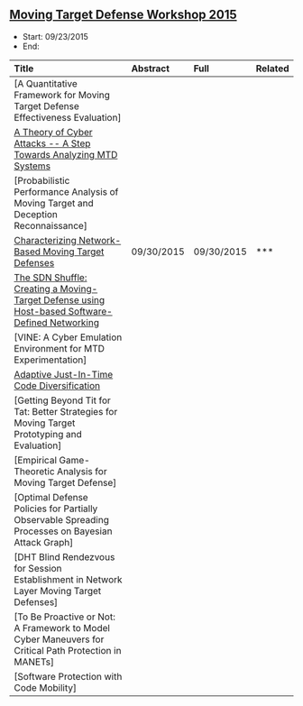 ## [Moving Target Defense Workshop 2015](http://mtd.mobicloud.asu.edu/)

- Start: 09/23/2015
- End: 

|Title| Abstract| Full| Related|
|:----|:----|:----|:---|
|[A Quantitative Framework for Moving Target Defense Effectiveness Evaluation]| | | |
|[A Theory of Cyber Attacks -- A Step Towards Analyzing MTD Systems](http://people.cis.ksu.edu/~sdeloach/publications/Conference/MTD15-attacktheory.pdf)| | | |
|[Probabilistic Performance Analysis of Moving Target and Deception Reconnaissance]| | | |
|[Characterizing Network-Based Moving Target Defenses](http://web.cs.wpi.edu/~cshue/research/mtd15.characterizing.pdf)|09/30/2015 |09/30/2015 |*** |
|[The SDN Shuffle: Creating a Moving-Target Defense using Host-based Software-Defined Networking](http://web.cs.wpi.edu/~cshue/research/mtd15.sdn.pdf)| | | |
|[VINE: A Cyber Emulation Environment for MTD Experimentation]| | | |
|[Adaptive Just-In-Time Code Diversification](http://users.elis.ugent.be/~brdsutte/research/publications/2015MTDjangda.pdf/)| | | |
|[Getting Beyond Tit for Tat: Better Strategies for Moving Target Prototyping and Evaluation]| | | |
|[Empirical Game-Theoretic Analysis for Moving Target Defense]| | | |
|[Optimal Defense Policies for Partially Observable Spreading Processes on Bayesian Attack Graph]| | | |
|[DHT Blind Rendezvous for Session Establishment in Network Layer Moving Target Defenses]| | | |
|[To Be Proactive or Not: A Framework to Model Cyber Maneuvers for Critical Path Protection in MANETs]| | | |
|[Software Protection with Code Mobility]| | | |
